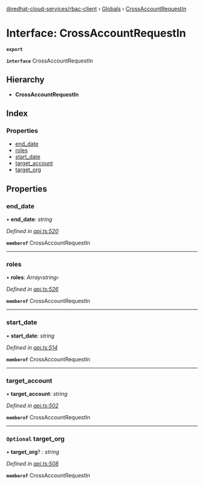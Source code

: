 [@redhat-cloud-services/rbac-client](../README.md) › [Globals](../globals.md) › [CrossAccountRequestIn](crossaccountrequestin.md)

# Interface: CrossAccountRequestIn

**`export`** 

**`interface`** CrossAccountRequestIn

## Hierarchy

* **CrossAccountRequestIn**

## Index

### Properties

* [end_date](crossaccountrequestin.md#end_date)
* [roles](crossaccountrequestin.md#roles)
* [start_date](crossaccountrequestin.md#start_date)
* [target_account](crossaccountrequestin.md#target_account)
* [target_org](crossaccountrequestin.md#optional-target_org)

## Properties

###  end_date

• **end_date**: *string*

*Defined in [api.ts:520](https://github.com/RedHatInsights/javascript-clients.gi/blob/master/packages/rbac/api.ts#L520)*

**`memberof`** CrossAccountRequestIn

___

###  roles

• **roles**: *Array‹string›*

*Defined in [api.ts:526](https://github.com/RedHatInsights/javascript-clients.gi/blob/master/packages/rbac/api.ts#L526)*

**`memberof`** CrossAccountRequestIn

___

###  start_date

• **start_date**: *string*

*Defined in [api.ts:514](https://github.com/RedHatInsights/javascript-clients.gi/blob/master/packages/rbac/api.ts#L514)*

**`memberof`** CrossAccountRequestIn

___

###  target_account

• **target_account**: *string*

*Defined in [api.ts:502](https://github.com/RedHatInsights/javascript-clients.gi/blob/master/packages/rbac/api.ts#L502)*

**`memberof`** CrossAccountRequestIn

___

### `Optional` target_org

• **target_org**? : *string*

*Defined in [api.ts:508](https://github.com/RedHatInsights/javascript-clients.gi/blob/master/packages/rbac/api.ts#L508)*

**`memberof`** CrossAccountRequestIn
